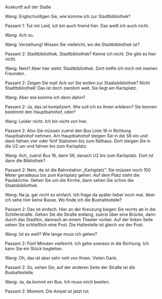Auskunft auf der Staße

Wang: Engtschuldigen Sie, wie komme ich zur Stadtbibliothek?

Passant 1: Tut mir Leid, ich bin auch fremd hier. Das weiß ich auch nicht. 

Wang: Ach so.

Wang: Verzeihung! Wissen Sie vielleicht, wo die Stadtbibliothek ist?

Passant 2: Stadtbibliothek, Stadtbibliothek? Kenne ich nicht. Die gibt es hier nicht.

Wang: Nein? Aber hier steht: Stadtbibliothek. Dort treffe ich mich mit meinen Freunden.

Passant 2: Zeigen Sie mal! Ach so! Sie wollen zur Staatsbibliothek? Nicht Stadtbibliothek! Das ist doch ziemlich weit. Sie liegt am Karlsplatz.

Wang: Aber wie komme ich denn dahin?

Passant 2: Ja, das ist kompliziert. Wie soll ich es Ihnen erklären? Sie kennen bestimmt den Hauptbahnhof, oder?

Wang: Leider nicht. Ich bin nicht von hier.

Passant 2: Also Sie müssen zuerst den Bus Linie 16 in Richtung Hauptbahnhof nehmen. Am Hauptbahnhof steigen Sie in die S6 ein und dann fahren vier oder fünf Stationen bis zum Rathaus. Dort steigen Sie in die U2 um und fahren bis zum Karlsplatz.

Wang: Ach, zuerst Bus 16, dann S6, danach U2 bis zum Karlsplatz. Dort ist dann die Bibliothek?

Passant 2: Nein, da ist die Bahnstation „Karlsplatz“. Sie müssen noch 100 Meter geradeaus bis zum Karlsplatz gehen. Auf dem Platz steht die Paulskirche. Gehen Sie um die Kirche, dann sehen Sie schon die Staatsbibliothek.

Wang: Na ja, gar nicht so einfach. Ich frage da später lieber noch mal. Aber ich sehe hier keine Busse. Wo finde ich die Bushaltestelle?

Passant 2: Das ist einfach. Hier an der Kreuzung biegen Sie rechts ab in die Schillerstraße. Gehen Sie die Straße entlang, zuerst über eine Brücke, dann durch das Stadttor, dannach an einem Theater vorbei. Auf der linken Seite sehen Sie schließlich eine Post. Die Haltestelle ist gleich vor der Post.

Wang: Ist es weit? Wie lange muss ich gehen?

Passant 2: Fünf Minuten vielleicht. Ich gehe sowieso in die Richtung. Ich kann Sie ein Stück begleiten.

Wang: Oh, das ist aber sehr nett von Ihnen. Vielen Dank.

Passant 2: So, sehen Sie, auf der anderen Seite der Straße ist die Bushaltestelle.

Wang: Ja, da kommt ein Bus. Ich muss mich beeilen.

Passant 2: Moment. Die Ampel ist jetzt rot.


